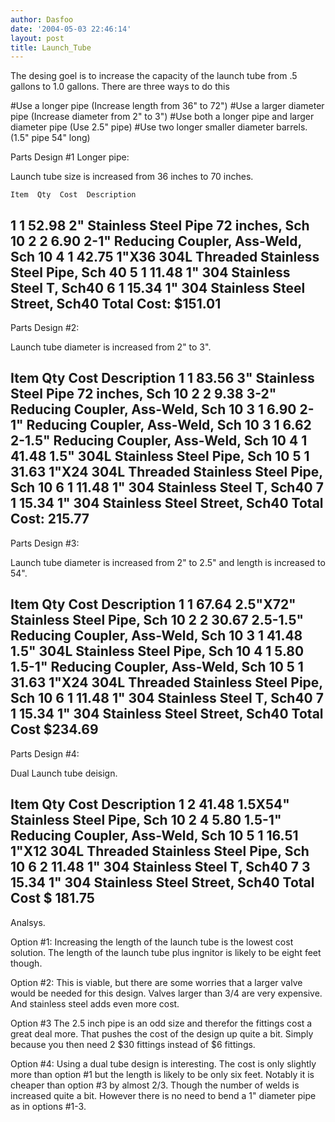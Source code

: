 ```yaml
---
author: Dasfoo
date: '2004-05-03 22:46:14'
layout: post
title: Launch_Tube
---
```


The desing goel is to increase the capacity of the launch tube from .5 gallons to 1.0 gallons.  There are three ways to do this

#Use a longer pipe (Increase length from 36" to 72")
#Use a larger diameter pipe (Increase diameter from 2" to 3")
#Use both a longer pipe and larger diameter pipe (Use 2.5" pipe)
#Use two longer smaller diameter barrels.  (1.5" pipe 54" long)

Parts Design #1 Longer pipe:

Launch tube size is increased from 36 inches to 70 inches.

    Item  Qty  Cost  Description 
  1    1   52.98  2" Stainless Steel Pipe 72 inches, Sch 10
  2    2    6.90  2-1"     Reducing Coupler, Ass-Weld, Sch 10
  4    1   42.75  1"X36    304L Threaded Stainless Steel Pipe, Sch 40
  5    1   11.48  1"       304 Stainless Steel T, Sch40
  6    1   15.34  1"       304 Stainless Steel Street, Sch40
Total Cost: $151.01 
----

Parts Design #2:

Launch tube diameter is increased from 2" to 3".

Item Qty Cost Description 
  1    1   83.56  3" Stainless Steel Pipe 72 inches, Sch 10
  2    2    9.38  3-2"     Reducing Coupler, Ass-Weld, Sch 10
  3    1    6.90  2-1"     Reducing Coupler, Ass-Weld, Sch 10
  3    1    6.62  2-1.5"   Reducing Coupler, Ass-Weld, Sch 10
  4    1   41.48  1.5"     304L Stainless Steel Pipe, Sch 10
  5    1   31.63  1"X24    304L Threaded Stainless Steel Pipe, Sch 10
  6    1   11.48  1"       304 Stainless Steel T, Sch40
  7    1   15.34  1"       304 Stainless Steel Street, Sch40
Total Cost: 215.77 
----

Parts Design #3:

Launch tube diameter is increased from 2" to 2.5" and length is increased to 54".

Item Qty Cost Description 
  1    1   67.64  2.5"X72" Stainless Steel Pipe, Sch 10
  2    2   30.67  2.5-1.5" Reducing Coupler, Ass-Weld, Sch 10
  3    1   41.48  1.5"     304L Stainless Steel Pipe, Sch 10
  4    1   5.80   1.5-1"   Reducing Coupler, Ass-Weld, Sch 10
  5    1   31.63  1"X24    304L Threaded Stainless Steel Pipe, Sch 10
  6    1   11.48  1"       304 Stainless Steel T, Sch40
  7    1   15.34  1"       304 Stainless Steel Street, Sch40
Total Cost $234.69 
----


Parts Design #4:

Dual Launch tube deisign.

Item Qty Cost Description 
  1    2   41.48  1.5X54"  Stainless Steel Pipe, Sch 10
  2    4    5.80  1.5-1"   Reducing Coupler, Ass-Weld, Sch 10
  5    1   16.51  1"X12    304L Threaded Stainless Steel Pipe, Sch 10
  6    2   11.48  1"       304 Stainless Steel T, Sch40
  7    3   15.34  1"       304 Stainless Steel Street, Sch40
Total Cost $ 181.75
----

Analsys.

Option #1:
Increasing the length of the launch tube is the lowest cost solution.  The length of the launch tube plus ingnitor is likely to be eight feet though.

Option #2:
This is viable, but there are some worries that a larger valve would be needed for this design.  Valves larger than 3/4 are very expensive.  And stainless steel adds even more cost.

Option #3 
The 2.5 inch pipe is an odd size and therefor the fittings cost a great deal more.  That pushes the cost of the design up quite a bit.  Simply because you then need 2 $30 fittings instead of $6 fittings.

Option #4:
Using a dual tube design is interesting.  The cost is only slightly more than option #1 but the length is likely to be only six feet.  Notably it is cheaper than option #3 by almost 2/3.  Though the number of welds is increased quite a bit.  However there is no need to bend a 1" diameter pipe as in options #1-3.
